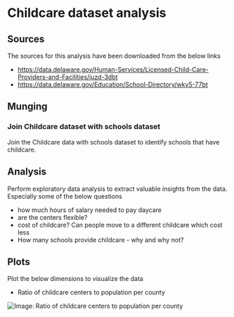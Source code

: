# Childcare dataset analysis

## Sources
The sources for this analysis have been downloaded from the below links
* https://data.delaware.gov/Human-Services/Licensed-Child-Care-Providers-and-Facilities/iuzd-3dbt
* https://data.delaware.gov/Education/School-Directory/wky5-77bt

## Munging
### Join Childcare dataset with schools dataset
Join the Childcare data with schools dataset to identify schools that have childcare.

## Analysis
Perform exploratory data analysis to extract valuable insights from the data. Especially some of the below questions
* how much hours of salary needed to pay daycare
* are the centers flexible?
* cost of childcare? Can people move to a different childcare which cost less
* How many schools provide childcare - why and why not?

## Plots
Plot the below dimensions to visualize the data
* Ratio of childcare centers to population per county

![Image: Ratio of childcare centers to population per county]("images/CountyPopulationVsChildcareCenters.png")


